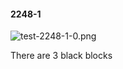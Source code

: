 #### 2248-1
![test-2248-1-0.png](https://github.com/lil-lab/nlvr/raw/master/nlvr/test/images/6/test-2248-1-0.png "test-2248-1-0.png")

There are 3 black blocks
